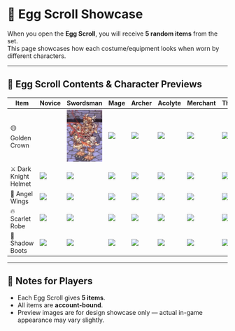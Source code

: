 # 🥚 Egg Scroll Showcase

When you open the **Egg Scroll**, you will receive **5 random items** from the set.  
This page showcases how each costume/equipment looks when worn by different characters.

---

## 🎁 Egg Scroll Contents & Character Previews

| Item                | Novice | Swordsman | Mage | Archer | Acolyte | Merchant | Thief |
|---------------------|--------|-----------|------|--------|---------|----------|-------|
| 🟡 Golden Crown     |  | ![Test](assets/video/Paladin-1.gif) | ![](images/eggscroll/golden_crown_mage.png) | ![](images/eggscroll/golden_crown_archer.png) | ![](images/eggscroll/golden_crown_acolyte.png) | ![](images/eggscroll/golden_crown_merchant.png) | ![](images/eggscroll/golden_crown_thief.png) |
| ⚔️ Dark Knight Helmet | ![](images/eggscroll/dark_knight_novice.png) | ![](images/eggscroll/dark_knight_swordsman.png) | ![](images/eggscroll/dark_knight_mage.png) | ![](images/eggscroll/dark_knight_archer.png) | ![](images/eggscroll/dark_knight_acolyte.png) | ![](images/eggscroll/dark_knight_merchant.png) | ![](images/eggscroll/dark_knight_thief.png) |
| 👼 Angel Wings      | ![](images/eggscroll/angel_wings_novice.png) | ![](images/eggscroll/angel_wings_swordsman.png) | ![](images/eggscroll/angel_wings_mage.png) | ![](images/eggscroll/angel_wings_archer.png) | ![](images/eggscroll/angel_wings_acolyte.png) | ![](images/eggscroll/angel_wings_merchant.png) | ![](images/eggscroll/angel_wings_thief.png) |
| 🔥 Scarlet Robe     | ![](images/eggscroll/scarlet_robe_novice.png) | ![](images/eggscroll/scarlet_robe_swordsman.png) | ![](images/eggscroll/scarlet_robe_mage.png) | ![](images/eggscroll/scarlet_robe_archer.png) | ![](images/eggscroll/scarlet_robe_acolyte.png) | ![](images/eggscroll/scarlet_robe_merchant.png) | ![](images/eggscroll/scarlet_robe_thief.png) |
| 🖤 Shadow Boots     | ![](images/eggscroll/shadow_boots_novice.png) | ![](images/eggscroll/shadow_boots_swordsman.png) | ![](images/eggscroll/shadow_boots_mage.png) | ![](images/eggscroll/shadow_boots_archer.png) | ![](images/eggscroll/shadow_boots_acolyte.png) | ![](images/eggscroll/shadow_boots_merchant.png) | ![](images/eggscroll/shadow_boots_thief.png) |

---

## 📌 Notes for Players

- Each Egg Scroll gives **5 items**.  
- All items are **account-bound**.  
- Preview images are for design showcase only — actual in-game appearance may vary slightly.  
